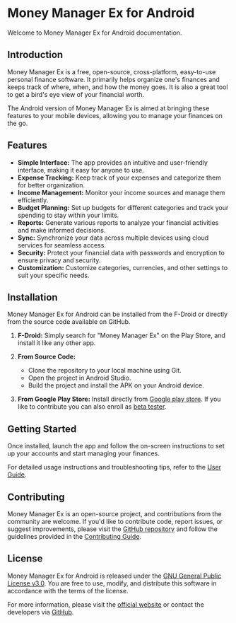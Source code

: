 # Money Manager Ex for Android

Welcome to Money Manager Ex for Android documentation.

## Introduction

Money Manager Ex is a free, open-source, cross-platform, easy-to-use personal finance software. It primarily helps organize one's finances and keeps track of where, when, and how the money goes. It is also a great tool to get a bird's eye view of your financial worth.

The Android version of Money Manager Ex is aimed at bringing these features to your mobile devices, allowing you to manage your finances on the go.

## Features

- **Simple Interface:** The app provides an intuitive and user-friendly interface, making it easy for anyone to use.
- **Expense Tracking:** Keep track of your expenses and categorize them for better organization.
- **Income Management:** Monitor your income sources and manage them efficiently.
- **Budget Planning:** Set up budgets for different categories and track your spending to stay within your limits.
- **Reports:** Generate various reports to analyze your financial activities and make informed decisions.
- **Sync:** Synchronize your data across multiple devices using cloud services for seamless access.
- **Security:** Protect your financial data with passwords and encryption to ensure privacy and security.
- **Customization:** Customize categories, currencies, and other settings to suit your specific needs.

## Installation

Money Manager Ex for Android can be installed from the F-Droid or directly from the source code available on GitHub.

1. **F-Droid:** Simply search for "Money Manager Ex" on the Play Store, and install it like any other app.

2. **From Source Code:**
   - Clone the repository to your local machine using Git.
   - Open the project in Android Studio.
   - Build the project and install the APK on your Android device.

3. **From Google Play Store:** 
Install directly from [Google play store](https://play.google.com/store/apps/details?id=com.money.manager.ex.android).
If you like to contribute you can also enroll as [beta tester](https://play.google.com/apps/testing/com.money.manager.ex.android).

## Getting Started

Once installed, launch the app and follow the on-screen instructions to set up your accounts and start managing your finances.

For detailed usage instructions and troubleshooting tips, refer to the [User Guide](user-guide.md).

## Contributing

Money Manager Ex is an open-source project, and contributions from the community are welcome. If you'd like to contribute code, report issues, or suggest improvements, please visit the [GitHub repository](https://github.com/moneymanagerex/android-money-manager-ex) and follow the guidelines provided in the [Contributing Guide](CONTRIBUTING.md).

## License

Money Manager Ex for Android is released under the [GNU General Public License v3.0](https://www.gnu.org/licenses/gpl-3.0.en.html). You are free to use, modify, and distribute this software in accordance with the terms of the license.

For more information, please visit the [official website](https://www.moneymanagerex.org/) or contact the developers via [GitHub](https://github.com/moneymanagerex).

